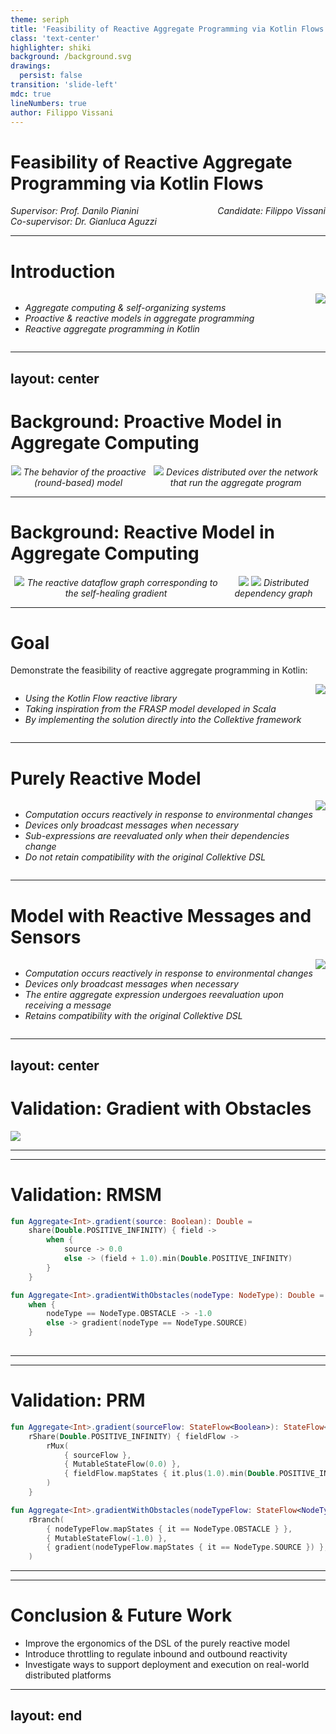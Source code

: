 ```yaml
---
theme: seriph
title: 'Feasibility of Reactive Aggregate Programming via Kotlin Flows'
class: 'text-center'
highlighter: shiki
background: /background.svg
drawings:
  persist: false
transition: 'slide-left'
mdc: true
lineNumbers: true
author: Filippo Vissani
---
```


# Feasibility of Reactive Aggregate Programming via Kotlin Flows

<style>
.flex-container {
  display: flex;
  justify-content: space-between;
  font-style: italic;
}
.left-col {
    text-align: start;
}
.right-col {
    text-align: end;
    margin-left: auto;
}
</style>

<div class="flex-container">
    <div class="m-5 left-col">
        Supervisor: Prof. Danilo Pianini
        <br />
        Co-supervisor: Dr. Gianluca Aguzzi
    </div>
    <div class="m-5 right-col">
        Candidate: Filippo Vissani
    </div>
</div>

<!--
Buongiorno, sono Filippo Vissani e la mia tesi tratta la fattibilità della programmazione aggregata reattiva in Kotlin.
-->

---

# Introduction

<style>
.flex-container {
  display: flex;
}
</style>

<div class="flex-container">
    <div class="m-5">
        <ul>
            <li>Aggregate computing & self-organizing systems</li>
            <li>Proactive & reactive models in aggregate programming</li>
            <li>Reactive aggregate programming in Kotlin</li>
        </ul>
    </div>
    <div class="m-5">
        <center>
            <img src="/iot.png" />
        </center>
    </div>
</div>

<!--
L'aggregate computing è un metodo per coordinare sistemi distribuiti complessi. Questo approccio permette di concentrarsi sul macro-comportamento dell'intero sistema anziché sulle relazioni tra i dispositivi, i loro pari e l'ambiente in cui si trovano. L'aggregate computing è particolarmente adatto per scenari in cui il sistema distribuito:
-  È aperto, ovvero può cambiare o subire guasti imprevisti.
- Coinvolge un vasto numero di dispositivi che necessitano di astrazioni per il coordinamento.
- Deve avere la capacità di rispondere a eventi significativi per garantire la resilienza.

La maggior parte linguaggi per la programmazione aggregata utilizza un modello di esecuzione basato su round, in cui i dispositivi valutano ripetutamente il loro programma in modo ciclico o periodico. Questo approccio è semplice, ma manca di flessibilità per quanto riguarda la risposta ai cambiamenti dell'ambiente. Recentemente è stato proposto un nuovo modello, chiamato FRASP, implementato in Scala, che risolve questo problema facendo uso del paradigma reattivo.

L'obiettivo della tesi è quello di dimostrare la fattibilità della programmazione aggregata reattiva in Kotlin prendendo ispirazione da FRASP.
-->

---
layout: center
---

# Background: Proactive Model in Aggregate Computing

<style>
.flex-container {
  display: flex;
}
</style>

<div class="flex-container">
    <div class="m-5">
        <center>
            <img src="/proactive-model.svg" />
            The behavior of the proactive (round-based) model
        </center>
    </div>
    <div class="m-5">
        <center>
            <img src="/neighbors.svg" />
            Devices distributed over the network that run the aggregate program
        </center>
    </div>
</div>

<!--
Partiamo presentando le differenze tra il modello proattivo e quello reattivo:

Nel modello proattivo i dispositivi eseguono ciclicamente i round, dove per ogni round valutano l'espressione aggregata considerando il contesto relativo a quel round. Ogni round è suddiviso in tre fasi:

- Inizialmente viene definito il contesto locale sulla base dei messaggi dei vicini e sullo stato dei sensori.
- L'espressione aggregata viene valutata considerando il contesto locale e viene generato un export come risultato.
- L'export viene mandato in broadcast a tutti i vicini, che lo useranno per i loro round futuri.

In questo modello:
- La computazione avviene indipendente dal fatto che ci siano cambiamneti nell'ambiente.
- Non è possibile reagire ai cambiamenti dell'ambiente direttamente.
- L'intera espressione aggregata viene rivalutata interamente ad ogni round.
- Gli export vengono mandati anche nel caso in cui non ci siano cambiamenti.
-->

---

# Background: Reactive Model in Aggregate Computing

<style>
.flex-container {
  display: flex;
}
</style>

<div class="flex-container">
    <div class="m-5">
        <center>
            <img src="/gradient-dependencies.svg" />
            The reactive dataflow graph corresponding to the self-healing gradient
        </center>
    </div>
    <div class="m-5">
        <center>
            <img src="/gradient-dependencies-distributed.svg" />
            <img src="/gradient-dependencies-devices.svg" />
            Distributed dependency graph
        </center>
    </div>
</div>

<!--
Il modello reattivo fornisce lo stato dei sensori e le informazioni dei vicini in maniera reattiva. Inoltre, questo modello consente di esprimere l'espressione aggregata come un grafo di sotto-espressioni, dove ogni sotto-espressione ritorna un valore reattivo.

Qui ad esempio vediamo lo schema di dipendenze dell'espressione aggregata relativa al gradiente. Nel momento in cui lo stato di un sensore cambia o viene ricevuto un messaggio da un vicino, viene rivalutata solo la parte di sotto-espressione interessata.
-->

---

# Goal

<p></p>

Demonstrate the feasibility of reactive aggregate programming in Kotlin:

<style>
.flex-container {
  display: flex;
}
</style>

<div class="flex-container">
    <div class="m-5">
        <ul>
            <li>Using the Kotlin Flow reactive library</li>
            <li>Taking inspiration from the FRASP model developed in Scala</li>
            <li>By implementing the solution directly into the Collektive framework</li>
        </ul>
    </div>
    <div class="m-5">
        <center>
            <img src="/collektive.png" />
        </center>
    </div>
</div>

<!--
L'obiettivo della tesi è dimostrare la fattiblità della programmazione aggregata reattiva in Kotlin:
- Utilizzando la libreria reattiva Flow.
- Prendendo ispirazione da FRASP, implementato in Scala usando Sodium come libreria reattiva.
- Implementando la soluzione nel framework Collektive, che al momento implementa solo il modello proattivo.

Dopo una prima fase di analisi, sono state individuate due possibili soluzioni per integrare il paradigma reattivo in Collektive: un modello puramente reattivo e un modello in cui sono reattivi solo i sensori e i messaggi dei dispositivi.
-->

---

# Purely Reactive Model

<style>
.flex-container {
  display: flex;
}
</style>

<div class="flex-container">
    <div class="m-5">
        <ul>
            <li>Computation occurs reactively in response to environmental changes</li>
            <li>Devices only broadcast messages when necessary</li>
            <li>Sub-expressions are reevaluated only when their dependencies change</li>
            <li>Do not retain compatibility with the original Collektive DSL</li>
        </ul>
    </div>
    <div class="m-5">
        <center>
            <img src="/prm.svg" />
        </center>
    </div>
</div>

<!--
Il modello puramente reattivo rispetta la base teorica fornita da FRASP:

- I sensori e i messaggi vengono modellati come reattivi.
- Vengono gestite le dipendenze delle sotto-espressioni in maniera reattiva, questo implica che i costrutti aggregati sono vincolati al tipo Flow.
- Non viene mantenuta la compatibilità con il DSL attuale, dato che la signature dei costrutti viene modificata.
- L'introduzione dei flow direttamente nei costrutti aggregati comporta un calo dell'ergonomia rispetto al DSL originale, nella parte delle validazioni verrà fatta un'analisi più approfondita su questo aspetto.
-->

---

# Model with Reactive Messages and Sensors

<style>
.flex-container {
  display: flex;
}
</style>

<div class="flex-container">
    <div class="m-5">
        <ul>
            <li>Computation occurs reactively in response to environmental changes</li>
            <li>Devices only broadcast messages when necessary</li>
            <li>The entire aggregate expression undergoes reevaluation upon receiving a message</li>
            <li>Retains compatibility with the original Collektive DSL</li>
        </ul>
    </div>
    <div class="m-5">
        <center>
            <img src="/rmsm.svg" />
        </center>
    </div>
</div>

<!--
Il secondo modello proposto si limita ad introdurre il paradigma reattivo nei messaggi e nei sensori. Non vengono quindi gestite le dipendenze delle sotto-espressioni. Quindi, al variare dello stato dei sensori e dei messaggi l'intera espressione aggregata viene rivalutata. Questo modello mantiene la compatibilità con il DSL attuale, dato che non vincola i costrutti aggregati al tipo Flow.
-->

---
layout: center
---

# Validation: Gradient with Obstacles

<img src="/gradient-environment.png" class="m-10 h-100" />

<!--
In fase di validazione viene fatta un'analisi sull'ergonomia dei DSL relativi ai modelli proposti. Il programma aggregato scelto per effettuare questa valutazione è il gradiente con ostacoli.
Il self-healing gradient è un comportamento distribuito che si auto-stabilizza, in ciascun dispositivo del sistema distribuito, ad un valore che denota la sua distanza minima dal nodo sorgente più vicino, calcolato sommando le distanze da vicino a vicino lungo il percorso più breve verso la sorgente, adattandosi ai cambiamenti dell’insieme della sorgente e delle distanze.
In questa slide viene presentato l'ambiente in cui il gradiente viene eseguito:
- I dispositivi sono posizionati in una griglia di 5 righe e 5 colonne.
- Ogni dispositivo ha come vicini quelli che trova per primi sull'asse orizzontale e verticale.
- Il dispositivo con ID 0 è la sorgente.
- I dispositivi con ID 2, 7 e 12 vengono considerati come ostacoli.
-->

---
---

# Validation: RMSM

```kt {all|1-7|9-13|all}
fun Aggregate<Int>.gradient(source: Boolean): Double =
    share(Double.POSITIVE_INFINITY) { field ->
        when {
            source -> 0.0
            else -> (field + 1.0).min(Double.POSITIVE_INFINITY)
        }
    }

fun Aggregate<Int>.gradientWithObstacles(nodeType: NodeType): Double =
    when {
        nodeType == NodeType.OBSTACLE -> -1.0
        else -> gradient(nodeType == NodeType.SOURCE)
    }
    
```

---
---

# Validation: PRM

```kt {all|1-8|10-15|all}
fun Aggregate<Int>.gradient(sourceFlow: StateFlow<Boolean>): StateFlow<Double> =
    rShare(Double.POSITIVE_INFINITY) { fieldFlow ->
        rMux(
            { sourceFlow },
            { MutableStateFlow(0.0) },
            { fieldFlow.mapStates { it.plus(1.0).min(Double.POSITIVE_INFINITY) } },
        )
    }

fun Aggregate<Int>.gradientWithObstacles(nodeTypeFlow: StateFlow<NodeType>): StateFlow<Double> =
    rBranch(
        { nodeTypeFlow.mapStates { it == NodeType.OBSTACLE } },
        { MutableStateFlow(-1.0) },
        { gradient(nodeTypeFlow.mapStates { it == NodeType.SOURCE }) },
    )
```

---
---

# Conclusion & Future Work

- Improve the ergonomics of the DSL of the purely reactive model
- Introduce throttling to regulate inbound and outbound reactivity
- Investigate ways to support deployment and execution on real-world distributed platforms

---
layout: end
---
